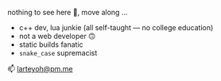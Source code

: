 nothing to see here 🙈, move along ...

- c++ dev, lua junkie (all self-taught — no college education)
- not a web developer 🙃
- static builds fanatic
- `snake_case` supremacist

📫 larteyoh@pm.me
